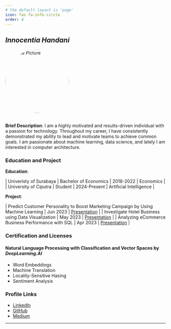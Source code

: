 ```yaml
---
# the default layout is 'page'
icon: fas fa-info-circle
order: 4
---
```



## **_Innocentia Handani_**
<div style="display: flex; align-items: center;">
  <div style="flex-shrink: 0; width: 200px; height: 200px; overflow: hidden; border-radius: 50%; position: relative;">
    <img src="{{ site.baseurl }}/assets/img/Me1.jpg" alt="Profile Picture" style="width: 100%; height: 100%; object-fit: cover; position: absolute; top: 0; left: 0; right: 0; bottom: 0;">
  </div>
</div>
<br>

**Brief Description**: I am a highly motivated and results-driven individual with a passion for technology. Throughout my career, I have consistently demonstrated my ability to lead and motivate teams to achieve common goals. I am  passionate about machine learning, data science, and lately I am interested in computer architecture.

### **Education and Project**
**Education**:

| Univeristy of Surabaya | Bachelor of Economics | 2018-2022 | Economics |
| University of Ciputra  | Student | 2024-Present | Artificial Intelligence |

**Project**:

| Predict Customer Personality to Boost Marketing Campaign by Using Machine Learning | Jun 2023 | [Presentation](https://www.linkedin.com/in/innocentia-handani/details/projects/1541399917/multiple-media-viewer/?profileId=ACoAADQg4rgBz8qGp6VqqhcX0dJCKomxuYVxwSQ&treasuryMediaId=1635530275953) |
| Investigate Hotel Business using Data Visualization | May 2023 | [Presentation](https://www.linkedin.com/in/innocentia-handani/details/projects/510453075/multiple-media-viewer/?profileId=ACoAADQg4rgBz8qGp6VqqhcX0dJCKomxuYVxwSQ&treasuryMediaId=1635529193209) |
| Analyzing eCommerce Business Performance with SQL | Apr 2023 | [Presentation](https://www.linkedin.com/in/innocentia-handani/details/projects/508337280/multiple-media-viewer/?profileId=ACoAADQg4rgBz8qGp6VqqhcX0dJCKomxuYVxwSQ&treasuryMediaId=1635529057980) |

### Certification and Licenses
#### Natural Language Processing with Classification and Vector Spaces by *DeepLearning.AI*
- Word Embeddings
- Machine Translation
- Locality-Sensitive Hasing
- Sentiment Analysis
  
### **Profile Links**
- [LinkedIn](https://www.linkedin.com/in/innocentia-handani)
- [GitHub](https://github.com/1nnocentia)
- [Medium](https://medium.com/@innocentiahan) 

---